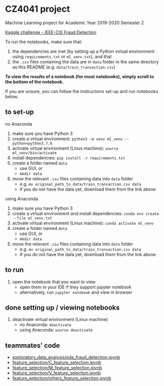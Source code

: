 # CZ4041 project

Machine Learning project for Academic Year 2019-2020 Semester 2

[Kaggle challenge - IEEE-CIS Fraud Detection](https://www.kaggle.com/c/ieee-fraud-detection)

To run the notebooks, make sure that:  

1. the dependencies are met (by setting up a Python virtual environment using `requirements.txt` or `ml_venv.txt`), and that  
2. the `.csv` files containing the data are in `data` folder in the same directory as this README (e.g. `data/train_transaction.csv`)

**To view the results of a notebook (for most notebooks), simply scroll to the bottom of the notebook.**

If you are unsure, you can follow the instructions set-up and run notebooks below.

## to set-up

no Anaconda

1. make sure you have Python 3
2. create a virtual environment: `python3 -m venv ml_venv --python=python3.7.6`
3. activate virtual environment (Linux machine): `source ml_venv/bin/activate`
4. install dependencies: `pip install -r requirements.txt`
5. create a folder named `data`
    - use GUI, or
    - `mkdir data`
6. move the relevant `.csv` files containing data into `data` folder
    - e.g. `mv original_path_to_data/train_transaction.csv data`
    - if you do not have the data yet, download them from the link above

using Anaconda

1. make sure you have Python 3
2. create a virtual environment and install dependencies: `conda env create --file ml_venv.txt`
3. activate virtual environment (Linux machine): `conda activate ml_venv`
4. create a folder named `data`
    - use GUI, or
    - `mkdir data`
5. move the relevant `.csv` files containing data into `data` folder
    - e.g. `mv original_path_to_data/train_transaction.csv data`
    - if you do not have the data yet, download them from the link above

## to run

1. open the notebook that you want to view
    - open them in your IDE if they support jupyter notebook
    - alternatively, run `jupyter notebook` and view in browser

## done setting up / viewing notebooks

1. deactivate virtual environment (Linux machine)
    - no Anaconda: `deactivate`
    - using Anaconda: `source deactivate`

## teammates' code

- [exploratory_data_analysis/eda_fraud_detection.ipynb](exploratory_data_analysis/eda_fraud_detection.ipynb)
- [feature_selection/C_feature_selection.ipynb](feature_selection/C_feature_selection.ipynb)
- [feature_selection/M_feature_selection.ipynb](feature_selection/M_feature_selection.ipynb)
- [feature_selection/V_feature_selection.ipynb](feature_selection/V_feature_selection.ipynb)
- [feature_selection/others_feature_selection.ipynb](feature_selection/others_feature_selection.ipynb)

